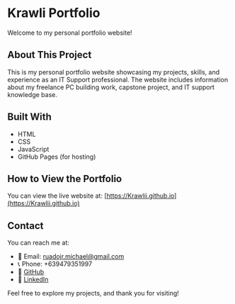 # Krawli Portfolio

Welcome to my personal portfolio website!

## About This Project

This is my personal portfolio website showcasing my projects, skills, and experience as an IT Support professional. The website includes information about my freelance PC building work, capstone project, and IT support knowledge base.

## Built With

- HTML
- CSS
- JavaScript
- GitHub Pages (for hosting)

## How to View the Portfolio

You can view the live website at: [https://Krawlii.github.io](https://Krawlii.github.io)

## Contact

You can reach me at:
- 📧 Email: ruadojr.michael@gmail.com
- 📞 Phone: +639479351997
- 🔗 [GitHub](https://github.com/Krawlii)
- 🔗 [LinkedIn](https://www.linkedin.com/in/krawlii)

Feel free to explore my projects, and thank you for visiting!
